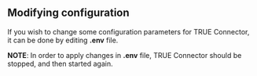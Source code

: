 ## Modifying configuration <a href="#modifyconfiguration" id="modifyconfiguration"></a>

If you wish to change some configuration parameters for TRUE Connector, it can be done by editing **.env** file.

**NOTE**: In order to apply changes in **.env** file, TRUE Connector should be stopped, and then started again. 
